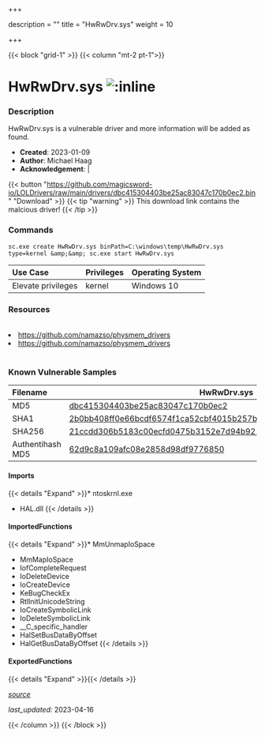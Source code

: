 +++

description = ""
title = "HwRwDrv.sys"
weight = 10

+++


{{< block "grid-1" >}}
{{< column "mt-2 pt-1">}}


# HwRwDrv.sys ![:inline](/images/twitter_verified.png) 


### Description

HwRwDrv.sys is a vulnerable driver and more information will be added as found.

- **Created**: 2023-01-09
- **Author**: Michael Haag
- **Acknowledgement**:  | [](https://twitter.com/)

{{< button "https://github.com/magicsword-io/LOLDrivers/raw/main/drivers/dbc415304403be25ac83047c170b0ec2.bin" "Download" >}}
{{< tip "warning" >}}
This download link contains the malcious driver!
{{< /tip >}}

### Commands

```
sc.exe create HwRwDrv.sys binPath=C:\windows\temp\HwRwDrv.sys type=kernel &amp;&amp; sc.exe start HwRwDrv.sys
```

| Use Case | Privileges | Operating System | 
|:---- | ---- | ---- |
| Elevate privileges | kernel | Windows 10 |

### Resources
<br>
<li><a href=" https://github.com/namazso/physmem_drivers"> https://github.com/namazso/physmem_drivers</a></li>
<li><a href="https://github.com/namazso/physmem_drivers">https://github.com/namazso/physmem_drivers</a></li>
<br>

### Known Vulnerable Samples

| Filename | HwRwDrv.sys |
|:---- | ---- | 
| MD5 | <a href="https://www.virustotal.com/gui/file/dbc415304403be25ac83047c170b0ec2">dbc415304403be25ac83047c170b0ec2</a> |
| SHA1 | <a href="https://www.virustotal.com/gui/file/2b0bb408ff0e66bcdf6574f1ca52cbf4015b257b">2b0bb408ff0e66bcdf6574f1ca52cbf4015b257b</a> |
| SHA256 | <a href="https://www.virustotal.com/gui/file/21ccdd306b5183c00ecfd0475b3152e7d94b921e858e59b68a03e925d1715f21">21ccdd306b5183c00ecfd0475b3152e7d94b921e858e59b68a03e925d1715f21</a> |
| Authentihash MD5 | <a href="https://www.virustotal.com/gui/search/authentihash%253A62d9c8a109afc08e2858d98df9776850">62d9c8a109afc08e2858d98df9776850</a> || Authentihash SHA1 | <a href="https://www.virustotal.com/gui/search/authentihash%253A7beb26c59b8d1b9540c6fae7c05c2b1cc2537e54">7beb26c59b8d1b9540c6fae7c05c2b1cc2537e54</a> || Authentihash SHA256 | <a href="https://www.virustotal.com/gui/search/authentihash%253Ad852810a7319e3249077a1b9f1317f6f4157a19bb99b90063d118c30c2c84ac2">d852810a7319e3249077a1b9f1317f6f4157a19bb99b90063d118c30c2c84ac2</a> || Publisher | Shuttle Inc. || Signature | Shuttle Inc., VeriSign Class 3 Code Signing 2010 CA, VeriSign   || Company | Windows® winows 7 driver kits provider || Description | Hardware read &amp; write driver || Product | Hardware read &amp; write driver || OriginalFilename | HwRwDrv.sys |
#### Imports
{{< details "Expand" >}}* ntoskrnl.exe
* HAL.dll
{{< /details >}}
#### ImportedFunctions
{{< details "Expand" >}}* MmUnmapIoSpace
* MmMapIoSpace
* IofCompleteRequest
* IoDeleteDevice
* IoCreateDevice
* KeBugCheckEx
* RtlInitUnicodeString
* IoCreateSymbolicLink
* IoDeleteSymbolicLink
* __C_specific_handler
* HalSetBusDataByOffset
* HalGetBusDataByOffset
{{< /details >}}
#### ExportedFunctions
{{< details "Expand" >}}{{< /details >}}



[*source*](https://github.com/magicsword-io/LOLDrivers/tree/main/yaml/hwrwdrv.yaml)

*last_updated:* 2023-04-16








{{< /column >}}
{{< /block >}}
